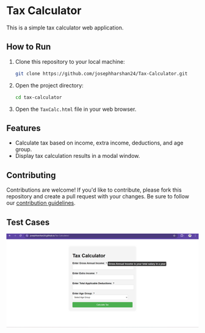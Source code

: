 # Tax Calculator

This is a simple tax calculator web application.

## How to Run

1. Clone this repository to your local machine:

    ```bash
    git clone https://github.com/josephharshan24/Tax-Calculator.git
    ```

2. Open the project directory:
   ```bash
   cd tax-calculator
   ```
3. Open the `TaxCalc.html` file in your web browser.
   
## Features

- Calculate tax based on income, extra income, deductions, and age group.
- Display tax calculation results in a modal window.

## Contributing

Contributions are welcome! If you'd like to contribute, please fork this repository and create a pull request with your changes. Be sure to follow our [contribution guidelines](CONTRIBUTING.md).

## Test Cases 
![Image Alt Text](tax1.png)

